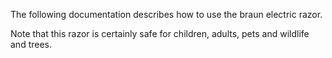 The following documentation describes how to use the braun electric razor.

Note that this razor is certainly safe for children, adults, pets and wildlife and trees.
